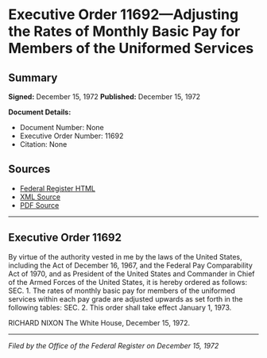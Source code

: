 # Executive Order 11692—Adjusting the Rates of Monthly Basic Pay for Members of the Uniformed Services

## Summary

**Signed:** December 15, 1972
**Published:** December 15, 1972

**Document Details:**
- Document Number: None
- Executive Order Number: 11692
- Citation: None

## Sources
- [Federal Register HTML](https://www.presidency.ucsb.edu/documents/executive-order-11692-adjusting-the-rates-monthly-basic-pay-for-members-the-uniformed)
- [XML Source](None)
- [PDF Source](None)

---

## Executive Order 11692

By virtue of the authority vested in me by the laws of the United States, including the Act of December 16, 1967, and the Federal Pay Comparability Act of 1970, and as President of the United States and Commander in Chief of the Armed Forces of the United States, it is hereby ordered as follows:
SEC. 1. The rates of monthly basic pay for members of the uniformed services within each pay grade are adjusted upwards as set forth in the following tables:
SEC. 2. This order shall take effect January 1, 1973.

RICHARD NIXON
The White House,
December 15, 1972.

---

*Filed by the Office of the Federal Register on December 15, 1972*

